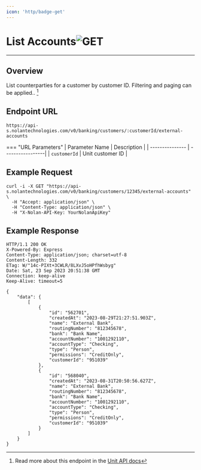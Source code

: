 ```yaml
---
icon: 'http/badge-get'
---
```


<h1 class=article-title>List Accounts<img class="article-title-image" src="/assets/images/badge-get.svg" alt="GET"/></h1>

---

## Overview
List counterparties for a customer by customer ID. Filtering and paging can be applied.. [^ 1]

## Endpoint URL
`https://api-s.nolantechnologies.com/v0/banking/customers/:customerId/external-accounts`

=== "URL Parameters"
    | Parameter Name  | Description      |
    | --------------- | -----------------|
    | `customerId`    | Unit customer ID |


## Example Request
```text
curl -i -X GET "https://api-s.nolantechnologies.com/v0/banking/customers/12345/external-accounts" \
  -H "Accept: application/json" \
  -H "Content-Type: application/json" \
  -H "X-Nolan-API-Key: YourNolanApiKey" 
```

## Example Response
```text
HTTP/1.1 200 OK
X-Powered-By: Express
Content-Type: application/json; charset=utf-8
Content-Length: 332
ETag: W/"14c-PIXt+3CWLR/8LXvJ5oHPfhWsbyg"
Date: Sat, 23 Sep 2023 20:51:38 GMT
Connection: keep-alive
Keep-Alive: timeout=5

{
    "data": {
        [
            {
                "id": "562701",
                "createdAt": "2023-08-29T21:27:51.903Z",
                "name": "External Bank",
                "routingNumber": "812345678",
                "bank": "Bank Name",
                "accountNumber": "1001292110",
                "accountType": "Checking",
                "type": "Person",
                "permissions": "CreditOnly",
                "customerId": "951039"
            },
            {
                "id": "568040",
                "createdAt": "2023-08-31T20:50:56.627Z",
                "name": "External Bank",
                "routingNumber": "812345678",
                "bank": "Bank Name",
                "accountNumber": "1001292110",
                "accountType": "Checking",
                "type": "Person",
                "permissions": "CreditOnly",
                "customerId": "951039"
            }  
        ]
    }
}
```

[^ 1]: Read more about this endpoint in the <a target="_blank" rel="noopener noreferrer" href="https://docs.unit.co/payments-counterparties/#list-counterparties">Unit API docs</a>